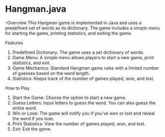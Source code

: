 # Hangman.java
-Overview
This Hangman game is implemented in Java and uses a predefined set of words as its dictionary. The game includes a simple menu for starting the game, printing statistics, and exiting the game.

Features
1. Predefined Dictionary: The game uses a set dictionary of words.
2. Game Menu: A simple menu allows players to start a new game, print statistics, and exit.
3. Game Mechanics: Standard Hangman game rules with a limited number of guesses based on the word length.
4. Statistics: Keeps track of the number of games played, won, and lost.

How to Play
1. Start the Game: Choose the option to start a new game.
2. Guess Letters: Input letters to guess the word. You can also guess the entire word.
3. Win or Lose: The game will notify you if you've won or lost and reveal the word if you lose.
4. Print Statistics: View the number of games played, won, and lost.
5. Exit: Exit the game.
